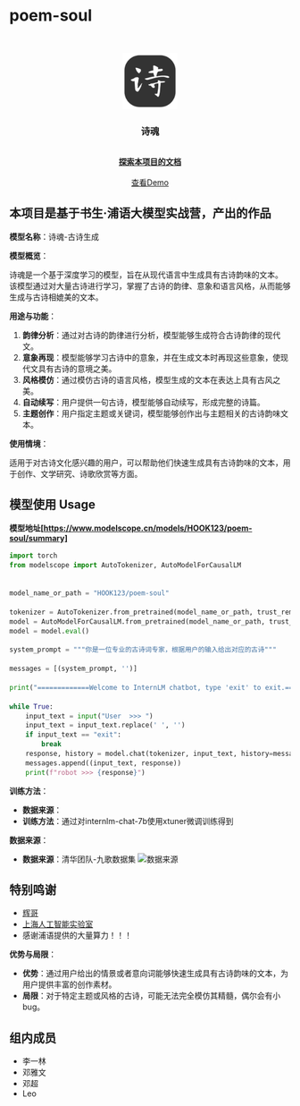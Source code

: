 # poem-soul
<!-- PROJECT SHIELDS -->
<br />
<!-- PROJECT LOGO -->


<p align="center">
  <a href="[https://github.com/lyyilin/poem-soul]">
    <img src="imgs/robot.png" alt="Logo" width="20%">
  </a>

<h3 align="center">诗魂</h3>
  <p align="center">
    <br />
    <a href="https://github.com/lyyilin/poem-soul"><strong>探索本项目的文档</strong></a>
    <br />
    <br />
    <a href="https://openxlab.org.cn/apps/detail/HOOK/poem-soul">查看Demo</a>
  </p>

</p>

## 本项目是基于书生·浦语大模型实战营，产出的作品
**模型名称**：诗魂-古诗生成

**模型概览**：

诗魂是一个基于深度学习的模型，旨在从现代语言中生成具有古诗韵味的文本。
该模型通过对大量古诗进行学习，掌握了古诗的韵律、意象和语言风格，从而能够生成与古诗相媲美的文本。

**用途与功能**：

1. **韵律分析**：通过对古诗的韵律进行分析，模型能够生成符合古诗韵律的现代文。
2. **意象再现**：模型能够学习古诗中的意象，并在生成文本时再现这些意象，使现代文具有古诗的意境之美。
3. **风格模仿**：通过模仿古诗的语言风格，模型生成的文本在表达上具有古风之美。
4. **自动续写**：用户提供一句古诗，模型能够自动续写，形成完整的诗篇。
5. **主题创作**：用户指定主题或关键词，模型能够创作出与主题相关的古诗韵味文本。

**使用情境**：

适用于对古诗文化感兴趣的用户，可以帮助他们快速生成具有古诗韵味的文本，用于创作、文学研究、诗歌欣赏等方面。

## 模型使用 Usage
**模型地址[https://www.modelscope.cn/models/HOOK123/poem-soul/summary]**
```python
import torch
from modelscope import AutoTokenizer, AutoModelForCausalLM


model_name_or_path = "HOOK123/poem-soul"

tokenizer = AutoTokenizer.from_pretrained(model_name_or_path, trust_remote_code=True)
model = AutoModelForCausalLM.from_pretrained(model_name_or_path, trust_remote_code=True, torch_dtype=torch.bfloat16, device_map='auto')
model = model.eval()

system_prompt = """你是一位专业的古诗词专家，根据用户的输入给出对应的古诗"""

messages = [(system_prompt, '')]

print("=============Welcome to InternLM chatbot, type 'exit' to exit.=============")

while True:
    input_text = input("User  >>> ")
    input_text = input_text.replace(' ', '')
    if input_text == "exit":
        break
    response, history = model.chat(tokenizer, input_text, history=messages)
    messages.append((input_text, response))
    print(f"robot >>> {response}")
```

**训练方法**：

* **数据来源**：
* **训练方法**：通过对internlm-chat-7b使用xtuner微调训练得到

**数据来源**：
* **数据来源**：清华团队-九歌数据集
![数据来源](https://img-blog.csdnimg.cn/direct/c4c2a6dcfff44dfbaecedbf4fe585a0e.png)

## 特别鸣谢

- [辉哥]([https://github.com/sanbuphy](https://github.com/zhanghui-china))
- [上海人工智能实验室](https://www.shlab.org.cn/)
- 感谢浦语提供的大量算力！！！

**优势与局限**：

* **优势**：通过用户给出的情景或者意向词能够快速生成具有古诗韵味的文本，为用户提供丰富的创作素材。
* **局限**：对于特定主题或风格的古诗，可能无法完全模仿其精髓，偶尔会有小bug。

## 组内成员
- 李一林
- 邓雅文
- 邓超
- Leo
